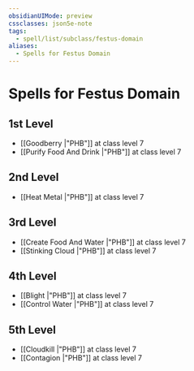 ```yaml
---
obsidianUIMode: preview
cssclasses: json5e-note
tags:
  - spell/list/subclass/festus-domain
aliases:
  - Spells for Festus Domain
---
```

# Spells for Festus Domain

## 1st Level

- [[Goodberry \|"PHB"]] at class level 7
- [[Purify Food And Drink \|"PHB"]] at class level 7

## 2nd Level

- [[Heat Metal \|"PHB"]] at class level 7

## 3rd Level

- [[Create Food And Water \|"PHB"]] at class level 7
- [[Stinking Cloud \|"PHB"]] at class level 7

## 4th Level

- [[Blight \|"PHB"]] at class level 7
- [[Control Water \|"PHB"]] at class level 7

## 5th Level

- [[Cloudkill \|"PHB"]] at class level 7
- [[Contagion \|"PHB"]] at class level 7
